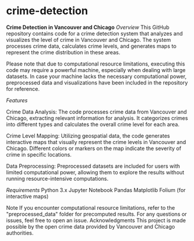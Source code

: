 # crime-detection

**Crime Detection in Vancouver and Chicago**
*Overview*
This GitHub repository contains code for a crime detection system that analyzes and visualizes the level of crime in Vancouver and Chicago. The system processes crime data, calculates crime levels, and generates maps to represent the crime distribution in these areas.

Please note that due to computational resource limitations, executing this code may require a powerful machine, especially when dealing with large datasets. In case your machine lacks the necessary computational power, preprocessed data and visualizations have been included in the repository for reference.

*Features*

Crime Data Analysis:
The code processes crime data from Vancouver and Chicago, extracting relevant information for analysis.
It categorizes crimes into different types and calculates the overall crime level for each area.

Crime Level Mapping:
Utilizing geospatial data, the code generates interactive maps that visually represent the crime levels in Vancouver and Chicago.
Different colors or markers on the map indicate the severity of crime in specific locations.

Data Preprocessing:
Preprocessed datasets are included for users with limited computational power, allowing them to explore the results without running resource-intensive computations.

*Requirements*
Python 3.x
Jupyter Notebook
Pandas
Matplotlib
Folium (for interactive maps)

Note
If you encounter computational resource limitations, refer to the "preprocessed_data" folder for precomputed results.
For any questions or issues, feel free to open an issue.
Acknowledgments
This project is made possible by the open crime data provided by Vancouver and Chicago authorities.
